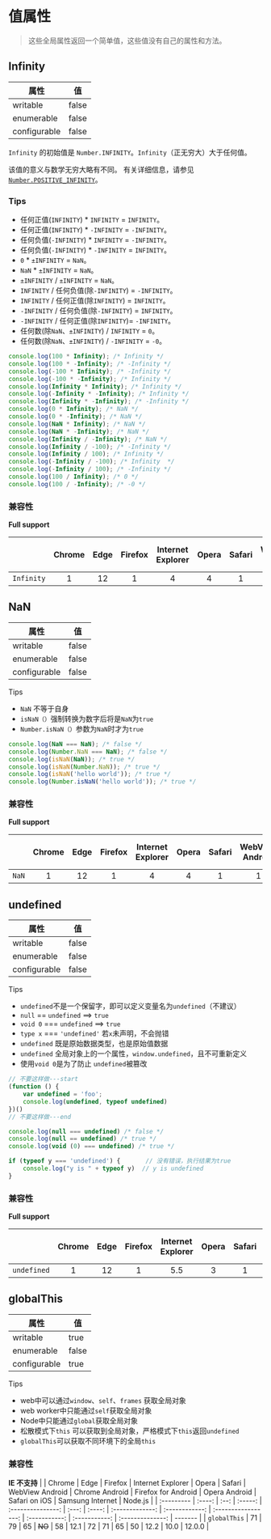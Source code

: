 # 值属性
> 这些全局属性返回一个简单值，这些值没有自己的属性和方法。

## Infinity

| 属性                | 值    |
| ------------------- | ----- |
| writable       | false |
| enumerable     | false |
| configurable   | false |

`Infinity` 的初始值是 `Number.INFINITY`。`Infinity`（正无穷大）大于任何值。

该值的意义与数学无穷大略有不同。 有关详细信息，请参见[`Number.POSITIVE_INFINITY`](https://developer.mozilla.org/zh-CN/docs/Web/JavaScript/Reference/Global_Objects/Number/INFINITY)。

### Tips
- 任何正值(`INFINITY`) * `INFINITY` = `INFINITY`。
- 任何正值(`INFINITY`) * `-INFINITY` = `-INFINITY`。
- 任何负值(`-INFINITY`) * `INFINITY` = `-INFINITY`。
- 任何负值(`-INFINITY`) * `-INFINITY` = `INFINITY`。
- `0` * `±INFINITY` = `NaN`。
- `NaN` * `±INFINITY` = `NaN`。
- `±INFINITY` / `±INFINITY` = `NaN`。
- `INFINITY` / 任何负值(除`-INFINITY`) = `-INFINITY`。
- `INFINITY` / 任何正值(除`INFINITY`) = `INFINITY`。
- `-INFINITY` / 任何负值(除`-INFINITY`)  = `INFINITY`。
- `-INFINITY` / 任何正值(除`INFINITY`)= `-INFINITY`。
- 任何数(除`NaN`、`±INFINITY`) / `INFINITY` = `0`。
- 任何数(除`NaN`、`±INFINITY`) / `-INFINITY` = `-0`。

```javascript
console.log(100 * Infinity); /* Infinity */
console.log(100 * -Infinity); /* -Infinity */
console.log(-100 * Infinity); /* -Infinity */
console.log(-100 * -Infinity); /* Infinity */
console.log(Infinity * Infinity); /* Infinity */
console.log(-Infinity * -Infinity); /* Infinity */
console.log(Infinity * -Infinity); /* -Infinity */
console.log(0 * Infinity); /* NaN */
console.log(0 * -Infinity); /* NaN */
console.log(NaN * Infinity); /* NaN */
console.log(NaN * -Infinity); /* NaN */
console.log(Infinity / -Infinity); /* NaN */
console.log(Infinity / -100); /* -Infinity */
console.log(Infinity / 100); /* Infinity */
console.log(-Infinity / -100); /* Infinity  */
console.log(-Infinity / 100); /* -Infinity */
console.log(100 / Infinity); /* 0 */
console.log(100 / -Infinity); /* -0 */
```



### 兼容性
**Full support**

|            | Chrome | Edge | Firefox | Internet Explorer | Opera | Safari | WebView Android | Chrome Android | Firefox for Android | Opera Android | Safari on iOS | Samsung Internet | Node.js |
| :--------- | :----: | :--: | :-----: | :---------------: | :---: | :----: | :-------------: | :------------: | :-----------------: | :-----------: | :-----------: | :--------------: | ------- |
| `Infinity` |   1    |  12  |    1    |         4         |   4   |   1    |        1        |       18       |          4          |     10.1      |       1       |       1.0        | 0.10.0  |

## NaN

| 属性                | 值    |
| ------------------- | ----- |
| writable       | false |
| enumerable     | false |
| configurable   | false |

Tips

- `NaN` 不等于自身
- `isNaN（）`强制转换为数字后将是`NaN`为`true`
- `Number.isNaN（）`参数为`NaN`时才为`true`

```javascript
console.log(NaN === NaN); /* false */
console.log(Number.NaN === NaN); /* false */
console.log(isNaN(NaN)); /* true */
console.log(isNaN(Number.NaN)); /* true */
console.log(isNaN('hello world')); /* true */
console.log(Number.isNaN('hello world')); /* true */

```
### 兼容性
**Full support**

|            | Chrome | Edge | Firefox | Internet Explorer | Opera | Safari | WebView Android | Chrome Android | Firefox for Android | Opera Android | Safari on iOS | Samsung Internet | Node.js |
| :--------- | :----: | :--: | :-----: | :---------------: | :---: | :----: | :-------------: | :------------: | :-----------------: | :-----------: | :-----------: | :--------------: | ------- |
| `NaN` |   1    |  12  |    1    |         4         |   4   |   1    |        1        |       18       |          4          |     10.1      |       1       |       1.0        | 0.10.0  |

## undefined

| 属性                | 值    |
| ------------------- | ----- |
| writable       | false |
| enumerable     | false |
| configurable   | false |

Tips
- `undefined`不是一个保留字，即可以定义变量名为`undefined`（不建议）
- `null` == `undefined`  ==> `true`
- `void 0` === `undefined` ==> `true`
- `type x` === `'undefined'` 若`x`未声明，不会抛错 
- `undefined` 既是原始数据类型，也是原始值数据
- `undefined` 全局对象上的一个属性，`window.undefined`，且不可重新定义
- 使用`void 0`是为了防止 `undefined`被篡改
```javascript
// 不要这样做---start
(function () {
    var undefined = 'foo';
    console.log(undefined, typeof undefined)
})()
// 不要这样做---end

console.log(null === undefined) /* false */
console.log(null == undefined) /* true */
console.log(void (0) === undefined) /* true */

if (typeof y === 'undefined') {       // 没有错误，执行结果为true
    console.log("y is " + typeof y)  // y is undefined
}

```
### 兼容性
**Full support**

|            | Chrome | Edge | Firefox | Internet Explorer | Opera | Safari | WebView Android | Chrome Android | Firefox for Android | Opera Android | Safari on iOS | Samsung Internet | Node.js |
| :--------- | :----: | :--: | :-----: | :---------------: | :---: | :----: | :-------------: | :------------: | :-----------------: | :-----------: | :-----------: | :--------------: | ------- |
| `undefined` |   1    |  12  |    1    |         5.5         |   3   |   1    |        1        |       18       |          4          |     10.1      |       1       |       1.0        | 0.10.0  |

## globalThis

| 属性                | 值    |
| ------------------- | ----- |
| writable       | true |
| enumerable     | false |
| configurable   | true |

Tips
- web中可以通过`window`、`self`、`frames` 获取全局对象
- web worker中只能通过`self`获取全局对象
- Node中只能通过`global`获取全局对象
- 松散模式下`this` 可以获取到全局对象，严格模式下`this`返回`undefined`
- `globalThis`可以获取不同环境下的全局`this`

### 兼容性
**IE 不支持**
|            | Chrome | Edge | Firefox | Internet Explorer | Opera | Safari | WebView Android | Chrome Android | Firefox for Android | Opera Android | Safari on iOS | Samsung Internet | Node.js |
| :--------- | :----: | :--: | :-----: | :---------------: | :---: | :----: | :-------------: | :------------: | :-----------------: | :-----------: | :-----------: | :--------------: | ------- |
| `globalThis` |   71    |  79  |    65    |         ~~NO~~         |   58   |   12.1    |        72        |       71       |          65          |     50      |       12.2       |       10.0        | 12.0.0  |

